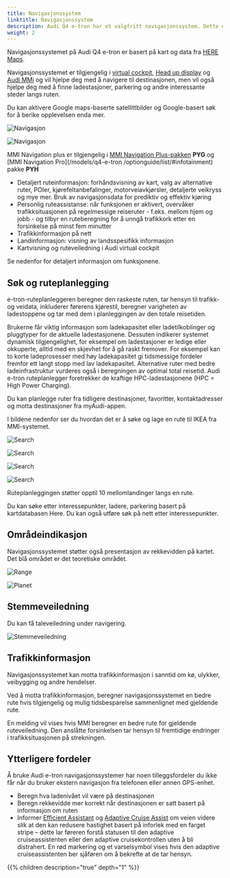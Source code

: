 ```yaml
---
title: Navigasjonssystem
linktitle: Navigasjonssystem
description: Audi Q4 e-tron har et valgfritt navigasjonssystem. Dette er MMI Navigation plus-systemet som hjelper deg med å navigere til destinasjonen.
weight: 2
---
```


Navigasjonssystemet på Audi Q4 e-tron er basert på kart og data fra [HERE Maps](https://www.here.com/strategic-alliances/audi/IVIdemo).

Navigasjonssystemet er tilgjengelig i [virtual cockpit](../virtualcockpit/), [Head up display](../headupdisplay/) og [Audi MMi](../mmi/) og vil hjelpe deg med å navigere til destinasjonen, men vil også hjelpe deg med å finne ladestasjoner, parkering og andre interessante steder langs ruten.

Du kan aktivere Google maps-baserte satellittbilder og Google-basert søk for å berike opplevelsen enda mer.

![Navigasjon](navigationmmiscreen.jpg "Navigasjon i MMI hovedskjerm")

![Navigasjon](mminavigationvirtualcockpit.jpg "Navigasjon i virtuell cockpit")

MMI Navigation plus er tilgjengelig i [MMI Navigation Plus-pakken](/models/q4-e-tron/optionguide/list/#infotainment) **PYG** og [MMI Navigation Pro](/models/q4-e-tron /optionguide/list/#infotainment) pakke **PYH**

- Detaljert ruteinformasjon: forhåndsvisning av kart, valg av alternative ruter, POIer, kjørefeltanbefalinger, motorveiavkjørsler, detaljerte veikryss og mye mer. Bruk av navigasjonsdata for prediktiv og effektiv kjøring
- Personlig ruteassistanse: når funksjonen er aktivert, overvåker trafikksituasjonen på regelmessige reiseruter - f.eks. mellom hjem og jobb - og tilbyr en ruteberegning for å unngå trafikkork etter en forsinkelse på minst fem minutter
- Trafikkinformasjon på nett
- Landinformasjon: visning av landsspesifikk informasjon
- Kartvisning og ruteveiledning i Audi virtual cockpit

Se nedenfor for detaljert informasjon om funksjonene.

## Søk og ruteplanlegging

e-tron-ruteplanleggeren beregner den raskeste ruten, tar hensyn til trafikk- og veidata, inkluderer førerens kjørestil, beregner varigheten av ladestoppene og tar med dem i planleggingen av den totale reisetiden.

Brukerne får viktig informasjon som ladekapasitet eller ladetilkoblinger og pluggtyper for de aktuelle ladestasjonene. Dessuten indikerer systemet dynamisk tilgjengelighet, for eksempel om ladestasjoner er ledige eller okkuperte, alltid med en skjevhet for å gå raskt fremover. For eksempel kan to korte ladeprosesser med høy ladekapasitet gi tidsmessige fordeler fremfor ett langt stopp med lav ladekapasitet. Alternative ruter med bedre ladeinfrastruktur vurderes også i beregningen av optimal total reisetid. Audi e-tron ruteplanlegger foretrekker de kraftige HPC-ladestasjonene (HPC = High Power Charging).

Du kan planlegge ruter fra tidligere destinasjoner, favoritter, kontaktadresser og motta destinasjoner fra myAudi-appen.

I bildene nedenfor ser du hvordan det er å søke og lage en rute til IKEA fra MMI-systemet.

![Search](search2.jpg "Trinn 2: Velge riktig søkeresultat og trykke start")

![Search](search3.jpg "Trinn 3: Navigasjon informerer om at du ikke har nok lading ved å gå til IKEA og foreslår å legge til lading langs ruten")

![Search](search4.jpg "Trinn 4: Foreslåtte ladestopp inkludert forventet batteriladingstilstand på destinasjonen")

![Search](search5.jpg "Trinn 5: Planlagt rute")

Ruteplanleggingen støtter opptil 10 mellomlandinger langs en rute.

Du kan søke etter interessepunkter, ladere, parkering basert på kartdatabasen Here. Du kan også utføre søk på nett etter interessepunkter.

## Områdeindikasjon

Navigasjonssystemet støtter også presentasjon av rekkevidden på kartet. Det blå området er det teoretiske området.

![Range](range.jpg "Rekkevidden angitt med det blå området")

![Planet](planet.jpg "Du kan dekke hele planeten med din helelektriske Audi")

## Stemmeveiledning

Du kan få taleveiledning under navigering.

![Stemmeveiledning](voiceguidance.jpg "Du kan kontrollere hvor mye stemmeveiledning du trenger")

## Trafikkinformasjon

Navigasjonssystemet kan motta trafikkinformasjon i sanntid om kø, ulykker, veibygging og andre hendelser.

Ved å motta trafikkinformasjon, beregner navigasjonssystemet en bedre rute hvis tilgjengelig og mulig tidsbesparelse sammenlignet med gjeldende rute.

En melding vil vises hvis MMI beregner en bedre rute for gjeldende ruteveiledning. Den anslåtte forsinkelsen tar hensyn til fremtidige endringer i trafikksituasjonen på strekningen.

## Ytterligere fordeler

Å bruke Audi e-tron navigasjonssystemer har noen tilleggsfordeler du ikke får når du bruker ekstern navigasjon fra telefonen eller annen GPS-enhet.

- Beregn hva ladenivået vil være på destinasjonen
- Beregn rekkevidde mer korrekt når destinasjonen er satt basert på informasjon om ruten
- Informer [Efficient Assistant](/models/e-tron/technology/drivingassistance/predictiveefficiencyassist/) og [Adaptive Cruise Assist](/models/e-tron/technology/drivingassistance/adaptivecruiseassist/) om veien videre slik at den kan redusere hastighet basert på inforlek med en farget stripe – dette lar føreren forstå statusen til den adaptive cruiseassistenten eller den adaptive cruisekontrollen uten å bli distrahert. En rød markering og et varselsymbol vises hvis den adaptive cruiseassistenten ber sjåføren om å bekrefte at de tar hensyn.

{{% children description="true" depth="1" %}}
